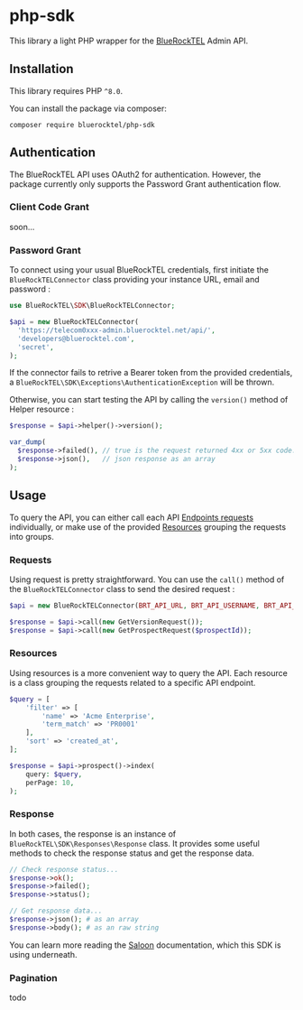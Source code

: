 # php-sdk

This library a light PHP wrapper for the [BlueRockTEL](https://bluerocktel.com) Admin API. 

## Installation

This library requires PHP `^8.0`.

You can install the package via composer:

```
composer require bluerocktel/php-sdk
```

## Authentication

The BlueRockTEL API uses OAuth2 for authentication. However, the package currently only supports the Password Grant authentication flow.

### Client Code Grant

soon...

### Password Grant

To connect using your usual BlueRockTEL credentials, first initiate the `BlueRockTELConnector` class providing your instance URL, email and password : 

```php
use BlueRockTEL\SDK\BlueRockTELConnector;

$api = new BlueRockTELConnector(
  'https://telecom0xxx-admin.bluerocktel.net/api/',
  'developers@bluerocktel.com',
  'secret',
);
```

If the connector fails to retrive a Bearer token from the provided credentials, a `BlueRockTEL\SDK\Exceptions\AuthenticationException` will be thrown.

Otherwise, you can start testing the API by calling the `version()` method of Helper resource :

```php
$response = $api->helper()->version();

var_dump(
  $response->failed(), // true is the request returned 4xx or 5xx code.
  $response->json(),   // json response as an array
);
```

## Usage

To query the API, you can either call each API [Endpoints requests](https://github.com/bluerocktel/php-sdk/tree/main/src/Endpoints) individually, or make use of the provided [Resources](https://github.com/bluerocktel/php-sdk/tree/main/src/Resources) grouping the requests into groups.


### Requests

Using request is pretty straightforward. You can use the `call()` method of the `BlueRockTELConnector` class to send the desired request :

```php
$api = new BlueRockTELConnector(BRT_API_URL, BRT_API_USERNAME, BRT_API_PASSWORD);

$response = $api->call(new GetVersionRequest());
$response = $api->call(new GetProspectRequest($prospectId));
```


### Resources

Using resources is a more convenient way to query the API. Each resource is a class grouping the requests related to a specific API endpoint.

```php
$query = [
    'filter' => [
        'name' => 'Acme Enterprise',
        'term_match' => 'PR0001'
    ],
    'sort' => 'created_at',
];

$response = $api->prospect()->index(
    query: $query,
    perPage: 10,
);
```

### Response

In both cases, the response is an instance of `BlueRockTEL\SDK\Responses\Response` class. It provides some useful methods to check the response status and get the response data.

```php
// Check response status...
$response->ok();
$response->failed();
$response->status();

// Get response data...
$response->json(); # as an array
$response->body(); # as an raw string
```

You can learn more reading the [Saloon](https://docs.saloon.dev/the-basics/responses#available-methods) documentation, which this SDK is using underneath.

### Pagination

todo